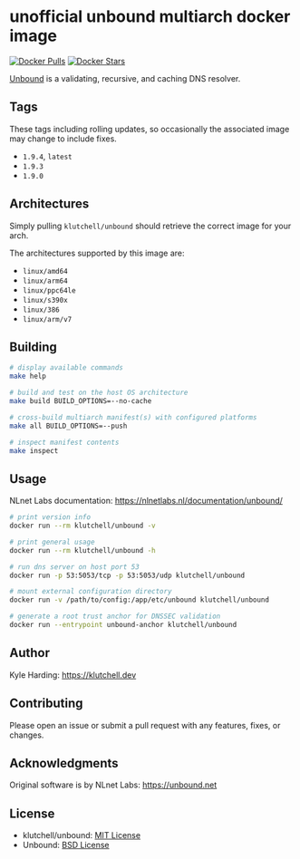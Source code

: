 # unofficial unbound multiarch docker image

[![Docker Pulls](https://img.shields.io/docker/pulls/klutchell/unbound.svg?style=flat-square)](https://hub.docker.com/r/klutchell/unbound/)
[![Docker Stars](https://img.shields.io/docker/stars/klutchell/unbound.svg?style=flat-square)](https://hub.docker.com/r/klutchell/unbound/)

[Unbound](https://unbound.net/) is a validating, recursive, and caching DNS resolver.

## Tags

These tags including rolling updates, so occasionally the associated image may change to include fixes.

- `1.9.4`, `latest`
- `1.9.3`
- `1.9.0`

## Architectures

Simply pulling `klutchell/unbound` should retrieve the correct image for your arch.

The architectures supported by this image are:

- `linux/amd64`
- `linux/arm64`
- `linux/ppc64le`
- `linux/s390x`
- `linux/386`
- `linux/arm/v7`

## Building

```bash
# display available commands
make help

# build and test on the host OS architecture
make build BUILD_OPTIONS=--no-cache

# cross-build multiarch manifest(s) with configured platforms
make all BUILD_OPTIONS=--push

# inspect manifest contents
make inspect
```

## Usage

NLnet Labs documentation: <https://nlnetlabs.nl/documentation/unbound/>

```bash
# print version info
docker run --rm klutchell/unbound -v

# print general usage
docker run --rm klutchell/unbound -h

# run dns server on host port 53
docker run -p 53:5053/tcp -p 53:5053/udp klutchell/unbound

# mount external configuration directory
docker run -v /path/to/config:/app/etc/unbound klutchell/unbound

# generate a root trust anchor for DNSSEC validation
docker run --entrypoint unbound-anchor klutchell/unbound
```

## Author

Kyle Harding: <https://klutchell.dev>

## Contributing

Please open an issue or submit a pull request with any features, fixes, or changes.

## Acknowledgments

Original software is by NLnet Labs: <https://unbound.net>

## License

- klutchell/unbound: [MIT License](./LICENSE)
- Unbound: [BSD License](https://github.com/NLnetLabs/unbound/blob/master/LICENSE)
